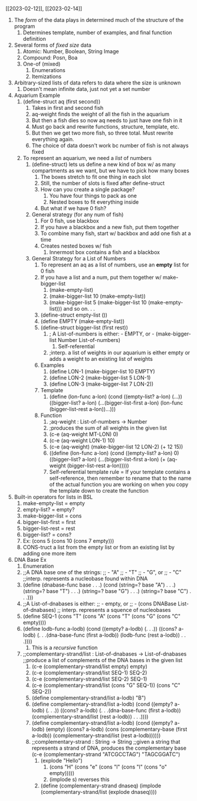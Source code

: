 [[2023-02-12]], [[2023-02-14]]

1. The *form* of the data plays in determined much of the structure of the program
	1. Determines template, number of examples, and final function definition
2. Several forms of *fixed size* data
	1. Atomic: Number, Boolean, String Image
	2. Compound: Posn, Boa
	3. One-of (mixed)
		1. Enumerations
		2. Itemizations
3. Arbitrary-sized lists of data refers to data where the size is unknown
	1. Doesn't mean infinite data, just not yet a set number
4. Aquarium Example
	1. (define-struct aq (first second))
		1. Takes in first and second fish
		2. aq-weight finds the weight of all the fish in the aquarium
		3. But then a fish dies so now aq needs to just have one fish in it
		4. Must go back and rewrite functions, structure, template, etc.
		5. But then we get two more fish, so three total. Must rewrite everything again.
		6. The choice of data doesn't work bc number of fish is not always fixed
	2. To represent an aquarium, we need a *list* of numbers
		1. (define-struct) lets us define a new kind of box w/ as many compartments as we want, but we have to pick how many boxes
			1. The boxes stretch to fit one thing in each slot
			2. Still, the number of slots is fixed after define-struct
			3. How can you create a single package?
				1. You have four things to pack as one
				2. Nested boxes to fit everything inside
			4. But what if we have 0 fish?
		2. General strategy (for any num of fish)
			1. For 0 fish, use blackbox
			2. If you have a blackbox and a new fish, put them together
			3. To combine many fish, start w/ backbox and add one fish at a time
			4. Creates nested boxes w/ fish 
				1. Innermost box contains a fish and a blackbox
		3. General Strategy for a List of Numbers
			1. To represent an aq as a list of numbers, use an **empty** list for 0 fish
			2. If you have a list and a num, put them together w/ make-bigger-list
				1. (make-empty-list)
				2. (make-bigger-list 10 (make-empty-list))
				3. (make-bigger-list 5 (make-bigger-list 10 (make-empty-list))) and so on. . .
			3. (define-struct empty-list ())
			4. (define EMPTY (make-empty-list))
			5. (define-struct bigger-list (first rest))
				1. ; A List-of-numbers is either: - EMPTY, or  - (make-bigger-list Number List-of-numbers)
					1. Self-referential
				2. ;interp. a list of weights in our aquarium is either empty or adds a weight to an existing list of weights
			6. Examples
				1. (define LON-1 (make-bigger-list 10 EMPTY)
				2. (define LON-2 (make-bigger-list 5 LON-1)
				3. (define LON-3 (make-bigger-list 7 LON-2))
			7. Template
				1. (define (lon-func a-lon)
				      (cond ((empty-list? a-lon) (...))
				            ((bigger-list? a-lon) (...(bigger-list-first a-lon) (lon-func (bigger-list-rest a-lon))...)))
			8. Function
				1. ;aq-weight : List-of-numbers -> Number
				2. ;produces the sum of all weights in the given list
				3. (c-e (aq-weight MT-LON) 0)
				4. (c-e (aq-weight LON-1) 10)
				5. (c-e (aq-weight) (make-bigger-list 12 LON-2) (+ 12 15))
				6. ((define (lon-func a-lon)
				      (cond ((empty-list? a-lon) 0)
				            ((bigger-list? a-lon) (...(bigger-list-first a-lon) (+ (aq-weight (bigger-list-rest a-lon)))))
				7. Self-referential template rule = If your template contains a self-reference, then remember to rename that to the name of the actual function you are working on when you copy the template down to create the function
5. Built-in operators for lists in BSL
	1. make-empty-list = empty
	2. empty-list? = empty?
	3. make-bigger-list = cons 
	4. bigger-list-first = first
	5. bigger-list-rest = rest
	6. bigger-list? = cons?
	7. Ex: (cons 5 (cons 10 (cons 7 empty)))
	8. CONS-truct a list from the empty list or from an existing list by adding one more item
6. DNA Base Ex
	1. Enumeration
	2. ;;A DNA base one of the strings:
	    ;; - "A"
	    ;; - "T"
	    ;; - "G", or
	    ;; - "C"
	    ;;interp. represents a nucleobase found within DNA
	3. (define (dnabase-func base . . .)
	    (cond (string=? base "A") . . .)
	              (string=? base "T") . . .)
	              (string=? base "G") . . .)
	              (string=? base "C") . . .)))
	4. ;;A List-of-dnabases is either:
	    ;; - empty, or
	    ;; - (cons DNABase List-of-dnabases)
	    ;; interp. represents a squence of nucleobases
	5. (define SEQ-1 (cons "T" (cons "A"  (cons "T" (cons "G" (cons "C" empty))))
	6. (define lodb-func a-lodb)
	    (cond ((empty? a-lodb) (. . .))
	              ((cons? a-lodb) (. . .(dna-base-func (first a-lodb)) (lodb-func (rest a-lodb)) . . .))))
		1. This is a *recursive* function
	7. ;;complementary-strand/list : List-of-dnabases -> List-of-dnabases
	   ;;produce a list of complements of the DNA bases in the given list
		1. (c-e (complementary-strand/list empty) empty)
		2. (c-e (complementary-strand/list SEQ-1) SEQ-2)
		3. (c-e (complementary-strand/list SEQ-2) SEQ-1)
		4. (c-e (complementary-strand/list (cons "G" SEQ-1)) (cons "C" SEQ-2))
		5. (define complementary-strand/list a-lodb) "B")
		6. (define complementary-strand/list a-lodb)
			(cond ((empty? a-lodb) (. . .))
				  ((cons? a-lodb) (. . .(dna-base-func (first a-lodb)) (complementary-strand/list (rest a-lodb)) . . .))))
		  7. (define complementary-strand/list a-lodb)
			    (cond ((empty? a-lodb) (empty)
				  ((cons? a-lodb) (cons (complementary-base (first a-lodb)) (complementary-strand/list (rest a-lodb))))))
		8. ;;complementary-strand : String -> String
		   ;;given a string that represents a strand of DNA, produces the complementary base
		   (c-e (complementary-strand "ATCGCCTAG") "TAGCGGATC")
			1. (explode "Hello")
				1. (cons "H" (cons "e" (cons "l" (cons "l" (cons "o" empty)))))
				2. (implode s) reverses this
			2. (define (complementary-strand dnaseq)
			        (implode (complementary-strand/list (explode dnaseq))))